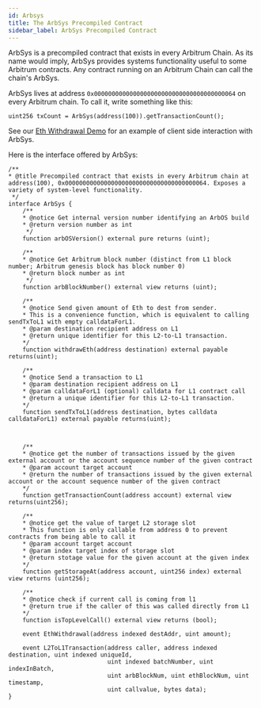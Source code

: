 ```yaml
---
id: Arbsys
title: The ArbSys Precompiled Contract
sidebar_label: ArbSys Precompiled Contract
---
```


ArbSys is a precompiled contract that exists in every Arbitrum Chain. As its name would imply, ArbSys provides systems functionality useful to some Arbitrum contracts. Any contract running on an Arbitrum Chain can call the chain's ArbSys.

ArbSys lives at address `0x0000000000000000000000000000000000000064` on every Arbitrum chain. To call it, write something like this:

```sol
uint256 txCount = ArbSys(address(100)).getTransactionCount();
```

See our [Eth Withdrawal Demo](https://github.com/OffchainLabs/arbitrum-tutorials/tree/master/packages/eth-withdraw) for an example of client side interaction with ArbSys.

Here is the interface offered by ArbSys:

```sol
/**
* @title Precompiled contract that exists in every Arbitrum chain at address(100), 0x0000000000000000000000000000000000000064. Exposes a variety of system-level functionality.
 */
interface ArbSys {
    /**
    * @notice Get internal version number identifying an ArbOS build
    * @return version number as int
     */
    function arbOSVersion() external pure returns (uint);

    /**
    * @notice Get Arbitrum block number (distinct from L1 block number; Arbitrum genesis block has block number 0)
    * @return block number as int
     */
    function arbBlockNumber() external view returns (uint);

    /**
    * @notice Send given amount of Eth to dest from sender.
    * This is a convenience function, which is equivalent to calling sendTxToL1 with empty calldataForL1.
    * @param destination recipient address on L1
    * @return unique identifier for this L2-to-L1 transaction.
    */
    function withdrawEth(address destination) external payable returns(uint);

    /**
    * @notice Send a transaction to L1
    * @param destination recipient address on L1
    * @param calldataForL1 (optional) calldata for L1 contract call
    * @return a unique identifier for this L2-to-L1 transaction.
    */
    function sendTxToL1(address destination, bytes calldata calldataForL1) external payable returns(uint);



    /**
    * @notice get the number of transactions issued by the given external account or the account sequence number of the given contract
    * @param account target account
    * @return the number of transactions issued by the given external account or the account sequence number of the given contract
    */
    function getTransactionCount(address account) external view returns(uint256);

    /**
    * @notice get the value of target L2 storage slot
    * This function is only callable from address 0 to prevent contracts from being able to call it
    * @param account target account
    * @param index target index of storage slot
    * @return stotage value for the given account at the given index
    */
    function getStorageAt(address account, uint256 index) external view returns (uint256);

    /**
    * @notice check if current call is coming from l1
    * @return true if the caller of this was called directly from L1
    */
    function isTopLevelCall() external view returns (bool);

    event EthWithdrawal(address indexed destAddr, uint amount);

    event L2ToL1Transaction(address caller, address indexed destination, uint indexed uniqueId,
                            uint indexed batchNumber, uint indexInBatch,
                            uint arbBlockNum, uint ethBlockNum, uint timestamp,
                            uint callvalue, bytes data);
}


```
